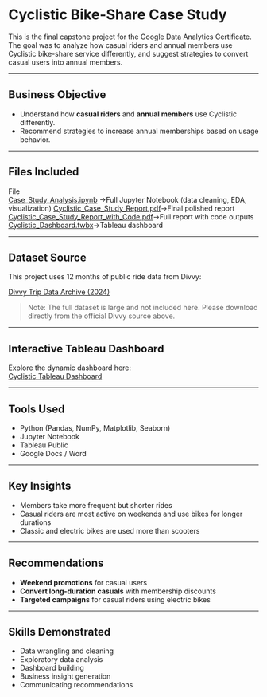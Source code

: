 
#  Cyclistic Bike-Share Case Study

This is the final capstone project for the Google Data Analytics Certificate. The goal was to analyze how casual riders and annual members use Cyclistic bike-share service differently, and suggest strategies to convert casual users into annual members.

---
##  Business Objective

- Understand how **casual riders** and **annual members** use Cyclistic differently.
- Recommend strategies to increase annual memberships based on usage behavior.
---

## Files Included

 File                                              
[Case_Study_Analysis.ipynb](./Case_Study_Analysis.ipynb) ->Full Jupyter Notebook (data cleaning, EDA, visualization) 
 [Cyclistic_Case_Study_Report.pdf](./Cyclistic_Case_Study_Report.pdf)->Final polished report 
[Cyclistic_Case_Study_Report_with_Code.pdf](./Cyclistic_Case_Study_Report_with_Code.pdf)->Full report with code outputs 
 [Cyclistic_Dashboard.twbx](./Cyclistic_Dashboard.twbx)->Tableau dashboard 

---

## Dataset Source

This project uses 12 months of public ride data from Divvy:

 [Divvy Trip Data Archive (2024)](https://divvy-tripdata.s3.amazonaws.com/index.html)

> Note: The full dataset is large and not included here. Please download directly from the official Divvy source above.

---

##  Interactive Tableau Dashboard

Explore the dynamic dashboard here:  
 [Cyclistic Tableau Dashboard](https://public.tableau.com/views/Cyclistic_Dashboard_17467570245440/Dashboard1?:language=en-US&publish=yes&:sid=&:redirect=auth&:display_count=n&:origin=viz_share_link)

---

##  Tools Used

- Python (Pandas, NumPy, Matplotlib, Seaborn)
- Jupyter Notebook
- Tableau Public
- Google Docs / Word

---
##  Key Insights

- Members take more frequent but shorter rides
- Casual riders are most active on weekends and use bikes for longer durations
- Classic and electric bikes are used more than scooters

---
##  Recommendations

- **Weekend promotions** for casual users
- **Convert long-duration casuals** with membership discounts
- **Targeted campaigns** for casual riders using electric bikes

---

##  Skills Demonstrated

- Data wrangling and cleaning  
- Exploratory data analysis  
- Dashboard building  
- Business insight generation  
- Communicating recommendations



